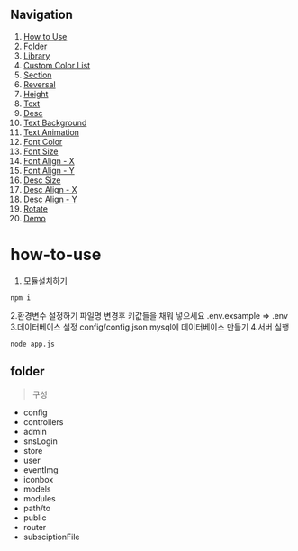 ## Navigation
1. [How to Use](#how-to-use)
2. [Folder](#folder)
3. [Library](#library)
4. [Custom Color List](#custom-color-list)
5. [Section](#section)
6. [Reversal](#reversal)
7. [Height](#height)
8. [Text](#text)
9. [Desc](#desc)
10. [Text Background](#text-background)
11. [Text Animation](#text-animation)
12. [Font Color](#fontcolor)
13. [Font Size](#fontsize)
14. [Font Align - X](#fontalign)
15. [Font Align - Y](#fontaligny)
16. [Desc Size](#descsize)
17. [Desc Align - X](#descalign)
18. [Desc Align - Y](#descaligny)
19. [Rotate](#rotate)
20. [Demo](#demo)

# how-to-use
1. 모듈설치하기
```
npm i
```
2.환경변수 설정하기
파일명 변경후 키값들을 채워 넣으세요
.env.exsample => .env
3.데이터베이스 설정
config/config.json
mysql에 데이터베이스 만들기
4.서버 실행
```
node app.js
```

## folder
> 구성
 - config
 - controllers
  - admin
  - snsLogin
  - store
  - user
 - eventImg
 - iconbox
 - models
 - modules
 - path/to
 - public
 - router
 - subsciptionFile
